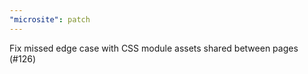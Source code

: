 ```yaml
---
"microsite": patch
---
```


Fix missed edge case with CSS module assets shared between pages (#126)
